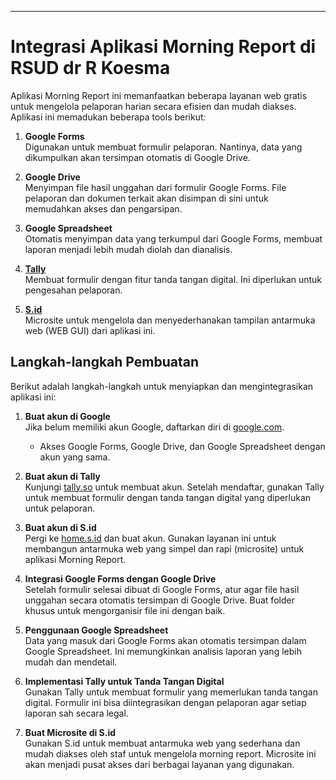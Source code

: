 ---

# Integrasi Aplikasi Morning Report di RSUD dr R Koesma

Aplikasi Morning Report ini memanfaatkan beberapa layanan web gratis untuk mengelola pelaporan harian secara efisien dan mudah diakses. Aplikasi ini memadukan beberapa tools berikut:

1. **Google Forms**  
   Digunakan untuk membuat formulir pelaporan. Nantinya, data yang dikumpulkan akan tersimpan otomatis di Google Drive.

2. **Google Drive**  
   Menyimpan file hasil unggahan dari formulir Google Forms. File pelaporan dan dokumen terkait akan disimpan di sini untuk memudahkan akses dan pengarsipan.

3. **Google Spreadsheet**  
   Otomatis menyimpan data yang terkumpul dari Google Forms, membuat laporan menjadi lebih mudah diolah dan dianalisis.

4. **[Tally](https://tally.so/)**  
   Membuat formulir dengan fitur tanda tangan digital. Ini diperlukan untuk pengesahan pelaporan.

5. **[S.id](https://home.s.id/en)**  
   Microsite untuk mengelola dan menyederhanakan tampilan antarmuka web (WEB GUI) dari aplikasi ini.

## Langkah-langkah Pembuatan

Berikut adalah langkah-langkah untuk menyiapkan dan mengintegrasikan aplikasi ini:

1. **Buat akun di Google**  
   Jika belum memiliki akun Google, daftarkan diri di [google.com](https://www.google.com).  
   - Akses Google Forms, Google Drive, dan Google Spreadsheet dengan akun yang sama.

2. **Buat akun di Tally**  
   Kunjungi [tally.so](https://tally.so/) untuk membuat akun. Setelah mendaftar, gunakan Tally untuk membuat formulir dengan tanda tangan digital yang diperlukan untuk pelaporan.

3. **Buat akun di S.id**  
   Pergi ke [home.s.id](https://home.s.id/en) dan buat akun. Gunakan layanan ini untuk membangun antarmuka web yang simpel dan rapi (microsite) untuk aplikasi Morning Report.

4. **Integrasi Google Forms dengan Google Drive**  
   Setelah formulir selesai dibuat di Google Forms, atur agar file hasil unggahan secara otomatis tersimpan di Google Drive. Buat folder khusus untuk mengorganisir file ini dengan baik.

5. **Penggunaan Google Spreadsheet**  
   Data yang masuk dari Google Forms akan otomatis tersimpan dalam Google Spreadsheet. Ini memungkinkan analisis laporan yang lebih mudah dan mendetail.

6. **Implementasi Tally untuk Tanda Tangan Digital**  
   Gunakan Tally untuk membuat formulir yang memerlukan tanda tangan digital. Formulir ini bisa diintegrasikan dengan pelaporan agar setiap laporan sah secara legal.

7. **Buat Microsite di S.id**  
   Gunakan S.id untuk membuat antarmuka web yang sederhana dan mudah diakses oleh staf untuk mengelola morning report. Microsite ini akan menjadi pusat akses dari berbagai layanan yang digunakan.

